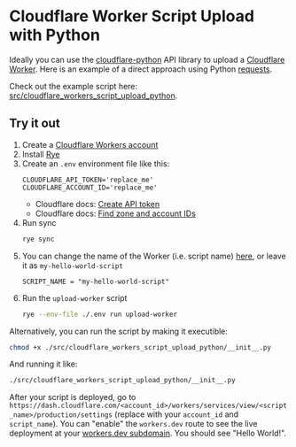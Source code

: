 # Cloudflare Worker Script Upload with Python

Ideally you can use the [cloudflare-python](https://github.com/cloudflare/cloudflare-python) API library to upload a [Cloudflare Worker](https://workers.cloudflare.com/). Here is an example of a direct approach using Python [requests](https://pypi.org/project/requests/).

Check out the example script here: [src/cloudflare_workers_script_upload_python](src/cloudflare_workers_script_upload_python/__init__.py).

## Try it out

1. Create a [Cloudflare Workers account](https://dash.cloudflare.com/sign-up/workers)
2. Install [Rye](https://rye.astral.sh/guide/installation/)
3. Create an `.env` environment file like this:
   ```
   CLOUDFLARE_API_TOKEN='replace_me'
   CLOUDFLARE_ACCOUNT_ID='replace_me'
   ```
   - Cloudflare docs: [Create API token](https://developers.cloudflare.com/fundamentals/api/get-started/create-token/)
   - Cloudflare docs: [Find zone and account IDs](https://developers.cloudflare.com/fundamentals/setup/find-account-and-zone-ids/)
4. Run sync
   ```bash
   rye sync
   ```
5. You can change the name of the Worker (i.e. script name) [here](src/cloudflare_workers_script_upload_python/__init__.py), or leave it as `my-hello-world-script`
   ```
   SCRIPT_NAME = "my-hello-world-script"
   ```
6. Run the `upload-worker` script
   ```bash
   rye --env-file ./.env run upload-worker
   ```

Alternatively, you can run the script by making it executible:
```bash
chmod +x ./src/cloudflare_workers_script_upload_python/__init__.py
```
And running it like:
```bash
./src/cloudflare_workers_script_upload_python/__init__.py
```

After your script is deployed, go to `https://dash.cloudflare.com/<account_id>/workers/services/view/<script_name>/production/settings` (replace with your `account_id` and `script_name`). You can "enable" the `workers.dev` route to see the live deployment at your [workers.dev subdomain](https://developers.cloudflare.com/workers/configuration/routing/workers-dev/). You should see "Hello World!".
